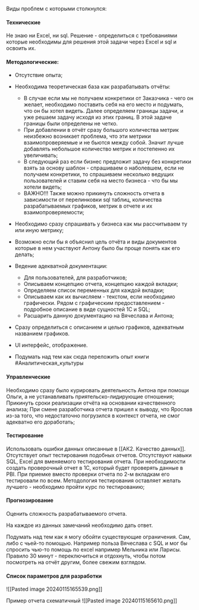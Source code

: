Виды проблем с которыми столкнулся:

#### Технические
Не знаю ни Excel, ни sql.
Решение - определиться с требованиями которые необходимы для решения этой задачи через Excel и sql и освоить их.

#### Методологические:
- Отсутствие опыта;
- Необходима теоретическая база как разрабатывать отчёты:
	- В случае если мы не получаем конкретики от Заказчика - чего он желает, необходимо поставить себя на его место и подумать, что он бы хотел видеть. Далее определяем границы задачи, и уже решаем задачу исходя из этих границ. В этой задаче границы были определены не четко.
	- При добавлении в отчёт сразу большого количества метрик неизбежно возникает проблема, что эти метрики взаимопроверяемые и не бьются между собой. Значит лучше добавлять небольшое количество метрик и постепенно их увеличивать;
	- В следующий раз если бизнес предложит задачу без конкретики взять за основу шаблон - спрашиваем о наболевшем, если не получаем конкретики, то спрашиваем несколько ведущих пользователей и ставим себя на место бизнеса - что бы мы хотели видеть;
	- ВАЖНО!!! Также можно прикинуть сложность отчета в зависимости от перелинковки sql таблиц, количества разрабатываемых графиков, метрик в отчете и их взаимопроверяемости;

- Необходимо сразу спрашивать у бизнеса как мы рассчитываем ту или иную метрику;
- Возможно если бы я объяснил цель отчёта и виды документов которые в нем участвуют Антону было бы проще понять как его делать;
-  Ведение адекватной документации:
	- Для пользователей, для разработчиков; 
	- Описываем концепцию отчета, концепцию каждой вкладки;
	- Определяем список переменных для каждой вкладки;
	- Описываем как их вычисляем - текстом, если необходимо графически. Рядом с графическим предоставлением - подробное описание в виде сущностей 1С и SQL;
	- Расшарить данную документацию на Вячеслава и Антона;
- Сразу определиться с описанием и целью графиков, адекватным названием графиков.
- UI интерфейс, отображение.
- Подумать над тем как сюда переложить опыт книги #Аналитическая_культуры
#### Управленческие
Необходимо сразу было курировать деятельность Антона при помощи Ольги, а не устанавливать приятельско-лидирующие отношения;
Прикинуть сроки реализации отчёта на основании качественного анализа;
При смене разработчика отчета пришел к выводу, что Ярослав из-за того, что недостаточно погрузился в контекст отчета, не смог адекватно его доработать;
#### Тестирование
Использовать ошибки данных описанные в [[АК2. Качество данных]]. 
Отсутствует опыт тестирования подобных отчетов.
Отсутствуют навыки SQL, Excel для вменяемого тестирования отчета.
При необходимости создать проверочный отчет в 1С, который будет проверять данные в PBI.
При приемке вместо проверки отчета по 2-м вкладкам его тестировали по всем.
Методология тестирования оставляет желать лучшего - необходимо пройти курс по тестированию;

#### Прогнозирование
Оценить сложность разрабатываемого отчета. 

На каждое из данных замечаний необходимо дать ответ.

Подумать над тем как я могу обойти существующие ограничения. Сам, либо с чьей-то помощью. Например польза Вячеслава с SQL и мог бы спросить чью-то помощь по excel например Мельника или Ларисы.
Правило 30 минут - переключиться и отдохнуть, чтобы потом посмотреть на отчёт другим, более свежим взглядом.

#### Список параметров для разработки
![[Pasted image 20240115165539.png]]

Пример отчета схематичный
![[Pasted image 20240115165610.png]]
